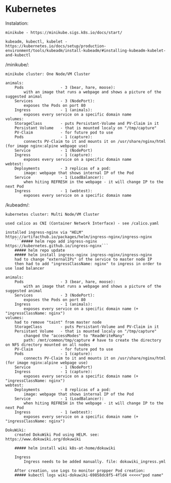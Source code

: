 # Kubernetes

Instalation:

    minikube - https://minikube.sigs.k8s.io/docs/start/

    kubeadm, kubectl, kubelet - https://kubernetes.io/docs/setup/production-environment/tools/kubeadm/install-kubeadm/#installing-kubeadm-kubelet-and-kubectl


/minikube/:

    minikube cluster: One Node/VM Cluster

    animals:
        Pods                - 3 (bear, hare, moose):
            with an image that runs a webpage and shows a picture of the suggested animal
        Services            - 3 (NodePort):
            exposes the Pods on port 80
        Ingress             - 1 (animals):
            exposes every service on a specific domain name
    volumes:
        StorageClass        - puts Persistant-Volume and PV-Claim in it
        Persistant Volume   - that is mounted localy on "/tmp/capture"
        PV-Claim            - for future pod to use
        Pods                - 1 (capture):
            connects PV-Claim to it and mounts it on /usr/share/nginx/html (for image nginx:alpine webpage use)
        Service             - 1 (NodePort)
        Ingress             - 1 (capture):
            exposes every service on a specific domain name
    webtest:
        Deployments         - 3 replicas of a pod:
            image: webpage that shows internal IP of the Pod
        Service             - 1 (LoadBalancer):
            when hiting REFRESH in the webpage - it will change IP to the next Pod
        Ingress             - 1 (webtest):
            exposes every service on a specific domain name

/kubeadm/:

    kubernetes cluster: Multi Node/VM Cluster

    used calico as CNI (Container Network Interface) - see /calico.yaml

    installed ingress-nginx via "HELM" https://artifacthub.io/packages/helm/ingress-nginx/ingress-nginx
        ```##### helm repo add ingress-nginx https://kubernetes.github.io/ingress-nginx```
        ##### helm repo update
        ##### helm install ingress-nginx ingress-nginx/ingress-nginx
        had to change "externalIPs" of the service to master node IP
        then had to add "ingressClassName: nginx" to ingress in order to use load balancer

    animals:
        Pods                - 3 (bear, hare, moose):
            with an image that runs a webpage and shows a picture of the suggested animal
        Services            - 3 (NodePort):
            exposes the Pods on port 80
        Ingress             - 1 (animals):
            exposes every service on a specific domain name (+ "ingressClassName: nginx")
    volumes:
        had to remove "taint" from master node
        StorageClass        - puts Persistant-Volume and PV-Claim in it
        Persistant Volume   - that is mounted localy on "/tmp/capture"
            changed the "accessModes" to "ReadWriteMany"
            path: /mnt/common/tmp/capture # have to create the directory on NFS directory mounted on all nodes
        PV-Claim            - for future pod to use
        Pods                - 1 (capture):
            connects PV-Claim to it and mounts it on /usr/share/nginx/html (for image nginx:alpine webpage use)
        Service             - 1 (NodePort)
        Ingress             - 1 (capture):
            exposes every service on a specific domain name (+ "ingressClassName: nginx")
    webtest:
        Deployments         - 8 replicas of a pod:
            image: webpage that shows internal IP of the Pod
        Service             - 1 (LoadBalancer):
            when hiting REFRESH in the webpage - it will change IP to the next Pod
        Ingress             - 1 (webtest):
            exposes every service on a specific domain name (+ "ingressClassName: nginx")

    DokuWiki:
        created DokuWiki Pod using HELM. see: https://www.dokuwiki.org/dokuwiki

        ##### helm install wiki k8s-at-home/dokuwiki

        Ingress
            Ingress needs to be added manually. file: dokuwiki_ingress.yml

        After creation, use Logs to monitor propper Pod creation:
        ##### kubectl logs wiki-dokuwiki-69858dc8f5-4fld4 <<<<<"pod name"

